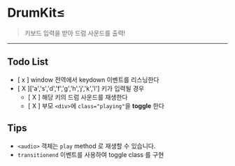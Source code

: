 # DrumKit≤

> 키보드 입력을 받아 드럼 사운드를 출력!

---

## Todo List

- [ x ] window 전역에서 keydown 이벤트를 리스닝한다
- [ X ]['a','s','d','f','g','h','j','k','l'] 키가 입력될 경우
  - [ X ] 해당 키의 드럼 사운드를 재생한다
  - [ X ] 부모 `<div>`에 `class="playing"`을 **toggle** 한다

## Tips

- `<audio>` 객체는 `play` method 로 재생할 수 있습니다.
- `transitionend` 이벤트를 사용하여 toggle class 를 구현
